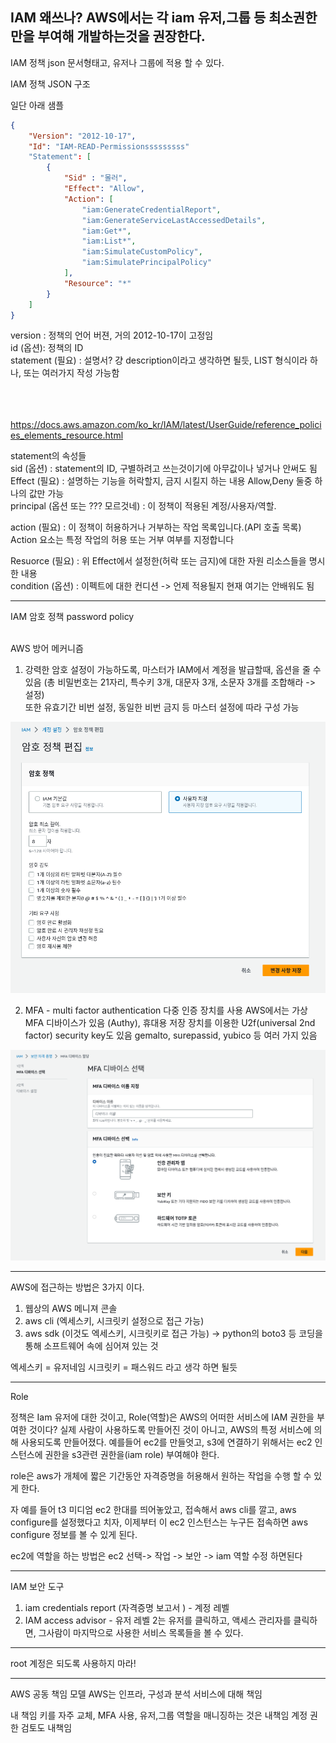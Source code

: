 IAM 왜쓰나?
AWS에서는 각 iam 유저,그룹 등 최소권한만을 부여해 개발하는것을 권장한다.
---------
IAM 정책
json 문서형태고, 유저나 그룹에 적용 할 수 있다.

IAM 정책 JSON 구조



일단 아래 샘플
``` json
{
    "Version": "2012-10-17",
    "Id": "IAM-READ-Permissionsssssssss"
    "Statement": [
        {
            "Sid" : "몰러",
            "Effect": "Allow",
            "Action": [
                "iam:GenerateCredentialReport",
                "iam:GenerateServiceLastAccessedDetails",
                "iam:Get*",
                "iam:List*",
                "iam:SimulateCustomPolicy",
                "iam:SimulatePrincipalPolicy"
            ],
            "Resource": "*"
        }
    ]
}
```

version : 정책의 언어 버젼, 거의 2012-10-17이 고정임 <br>
id (옵션): 정책의 ID <br>
statement (필요) : 설명서? 걍 description이라고 생각하면 될듯, LIST 형식이라 하나, 또는 여러가지 작성 가능함 <br>

<br><br><br>
https://docs.aws.amazon.com/ko_kr/IAM/latest/UserGuide/reference_policies_elements_resource.html

statement의 속성들 <br>
sid (옵션) : statement의 ID, 구별하려고 쓰는것이기에 아무값이나 넣거나 안써도 됨 <br>
Effect (필요) : 설명하는 기능을 허락할지, 금지 시킬지 하는 내용 
Allow,Deny 둘중 하나의 값만 가능 <br>
principal (옵션 또는 ??? 모르것네) : 이 정책이 적용된 계정/사용자/역할. <br>

action (필요) : 이 정책이 허용하거나 거부하는 작업 목록입니다.(API 호출 목록)<br>
Action 요소는 특정 작업의 허용 또는 거부 여부를 지정합니다


Resuorce (필요) : 위 Effect에서 설정한(허락 또는 금지)에 대한 자원 리소스들을 명시한 내용 <br>
condition (옵션) : 이펙트에 대한 컨디션 -> 언제 적용될지 현재 여기는 안배워도 됨


--------------------------------

IAM 암호 정책 password policy
<br><br>

AWS 방어 메커니즘 <br>
1. 강력한 암호 설정이 가능하도록, 마스터가 IAM에서 계정을 발급할때, 옵션을 줄 수 있음 (총 비밀번호는 21자리, 특수키 3개, 대문자 3개, 소문자 3개를 조합해라 -> 설정) <br> 또한 유효기간 비번 설정, 동일한 비번 금지 등 마스터 설정에 따라 구성 가능

![Alt text](../etc/image/%EC%95%94%ED%98%B8%EC%A0%95%EC%B1%851.png)


2. MFA - multi factor authentication 다중 인증 장치를 사용
AWS에서는 가상 MFA 디바이스가 있음 (Authy), 휴대용 저장 장치를 이용한 U2f(universal 2nd factor) security key도 있음
gemalto, surepassid, yubico 등 여러 가지 있음

![Alt text](../etc/image/%EC%95%94%ED%98%B8%EC%A0%95%EC%B1%852.png)







--------------------------------------------------
AWS에 접근하는 방법은 3가지 이다.

1. 웹상의 AWS 메니져 콘솔
2. aws cli (엑세스키, 시크릿키 설정으로 접근 가능)
3. aws sdk (이것도 엑세스키, 시크릿키로 접근 가능) -> python의 boto3 등 코딩을 통해 소프트웨어 속에 심어져 있는 것

엑세스키 = 유저네임
시크릿키 = 패스워드 라고 생각 하면 될듯


----------------------------------
Role

정책은 Iam 유저에 대한 것이고, Role(역할)은 
AWS의 어떠한 서비스에 IAM 권한을 부여한 것이다?
실제 사람이 사용하도록 만들어진 것이 아니고, AWS의 특정 서비스에 의해 사용되도록 만들어졌다.
예를들어 ec2를 만들엇고, s3에 연결하기 위해서는 ec2 인스턴스에 권한을 s3관련 권한을(iam role) 부여해야 한다.

role은 aws가 개체에 짧은 기간동안 자격증명을 허용해서 원하는 작업을 수행 할 수 있게 한다.


자 예를 들어
t3 미디엄 ec2 한대를 띄어놓았고, 접속해서 aws cli를 깔고, aws configure를 설정했다고 치자,
이제부터 이 ec2 인스턴스는 누구든 접속하면 aws configure 정보를 볼 수 있게 된다.

ec2에 역할을 하는 방법은 ec2 선택-> 작업 -> 보안 -> iam 역할 수정 하면된다


--------------
IAM 보안 도구

1. iam credentials report (자격증명 보고서 ) - 계정 레벨
2. IAM access advisor - 유저 레벨
2는 유저를 클릭하고, 액세스 관리자를 클릭하면, 그사람이 마지막으로 사용한 서비스 목록들을 볼 수 있다.

-----------------
root 계정은 되도록 사용하지 마라!


--------------
AWS 공동 책임 모델
AWS는 인프라, 구성과 분석 서비스에 대해 책임

내 책임
키를 자주 교체, MFA 사용, 유저,그룹 역할을 매니징하는 것은 내책임
계정 권한 검토도 내책임



